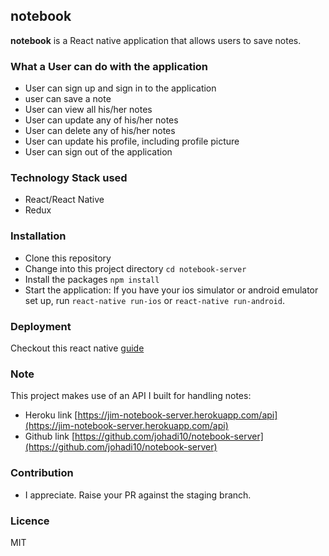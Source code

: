 ## notebook
 **notebook** is a React native application that allows users to save notes.
### What a User can do with the application
- User can sign up and sign in to the application
- user can save a note
- User can view all his/her notes
- User can update any of his/her notes
- User can delete any of his/her notes
- User can update his profile, including profile picture
- User can sign out of the application

### Technology Stack used
- React/React Native
- Redux
### Installation
- Clone this repository
- Change into this project directory `cd notebook-server`
- Install the packages `npm install`
- Start the application: If you have your ios simulator or android emulator set up, 
run `react-native run-ios` or `react-native run-android`.

### Deployment
Checkout this react native [guide](https://facebook.github.io/react-native/docs/running-on-device.html)

### Note
This project makes use of an API I built for handling notes:
- Heroku link [https://jim-notebook-server.herokuapp.com/api](https://jim-notebook-server.herokuapp.com/api)
- Github link [https://github.com/johadi10/notebook-server](https://github.com/johadi10/notebook-server)

### Contribution
- I appreciate. Raise your PR against the staging branch.
### Licence
MIT

 
